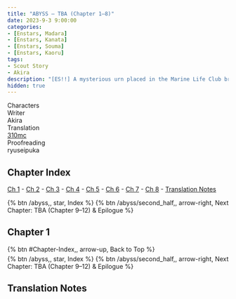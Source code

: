 ```yaml
---
title: "ABYSS – TBA (Chapter 1–8)"
date: 2023-9-3 9:00:00
categories:
- [Enstars, Madara]
- [Enstars, Kanata]
- [Enstars, Souma]
- [Enstars, Kaoru]
tags:
- Scout Story
- Akira
description: "[ES!!] A mysterious urn placed in the Marine Life Club brings back memories of bygone days. What lies beneath the mystery of the ABYSS that Kanata and the others experienced during their childhood…?"
hidden: true
---
```

<div class="three-wrapper" style="--storyColor:#965e7d;--storyColor-rgb:150,94,125;--storyColor-h:326.8;--storyColor-s: 23%;--storyColor-l:47.8%;">
    <div class="info-area">
        <div class="info">
            <div class="info-item characters">
                <div class="label">
                    Characters
                </div>
                <div class="value">
                <a href="/categories/Enstars/Kanata" character="Kanata"></a>
                <a href="/categories/Enstars/Madara" character="Madara"></a>
                <a href="/categories/Enstars/Souma" character="Souma"></a>
                <a href="/categories/Enstars/Kaoru" character="Kaoru"></a>
                </div>
            </div>
            <div class="info-item one">
                <div class="label">
                    Writer
                </div>
                <div class="value">
                    Akira
                </div>
            </div>
            <div class="info-item two">
                <div class="label">
                    Translation
                </div>
                <div class="value">
                    <a href="/about">310mc</a>
                </div>
            </div>
            <div class="info-item three">
                <div class="label">
                   Proofreading
                </div>
                <div class="value">
                    ryuseipuka
                </div>
            </div>
        </div>
    </div>
</div>

<!-- more -->

## Chapter Index
<a href="#Chapter-1">Ch 1</a> - <a href="#Chapter-2">Ch 2</a> - <a href="#Chapter-3">Ch 3</a> - <a href="#Chapter-4">Ch 4</a> - <a href="#Chapter-5">Ch 5</a> - <a href="#Chapter-6">Ch 6</a> - <a href="#Chapter-7">Ch 7</a> - <a href="#Chapter-8">Ch 8</a> - <a href="#Translation-Notes">Translation Notes</a>

<div toc>
{% btn /abyss,, star, Index %}
{% btn /abyss/second_half,, arrow-right, Next Chapter: TBA (Chapter 9–12) & Epilogue %}
</div>

## Chapter 1

<div toc>
<div style="margin-bottom:5px">{% btn #Chapter-Index,, arrow-up, Back to Top %}</div>
{% btn /abyss,, star, Index %}
{% btn /abyss/second_half,, arrow-right, Next Chapter: TBA (Chapter 9–12) & Epilogue %}
</div>

## Translation Notes
